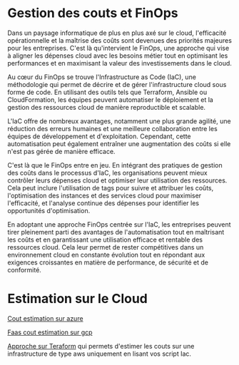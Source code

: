 # Gestion des couts et FinOps

Dans un paysage informatique de plus en plus axé sur le cloud, l'efficacité opérationnelle et la maîtrise des coûts sont devenues des priorités majeures pour les entreprises. C'est là qu'intervient le FinOps, une approche qui vise à aligner les dépenses cloud avec les besoins métier tout en optimisant les performances et en maximisant la valeur des investissements dans le cloud.

Au cœur du FinOps se trouve l'Infrastructure as Code (IaC), une méthodologie qui permet de décrire et de gérer l'infrastructure cloud sous forme de code. En utilisant des outils tels que Terraform, Ansible ou CloudFormation, les équipes peuvent automatiser le déploiement et la gestion des ressources cloud de manière reproductible et scalable.

L'IaC offre de nombreux avantages, notamment une plus grande agilité, une réduction des erreurs humaines et une meilleure collaboration entre les équipes de développement et d'exploitation. Cependant, cette automatisation peut également entraîner une augmentation des coûts si elle n'est pas gérée de manière efficace.

C'est là que le FinOps entre en jeu. En intégrant des pratiques de gestion des coûts dans le processus d'IaC, les organisations peuvent mieux contrôler leurs dépenses cloud et optimiser leur utilisation des ressources. Cela peut inclure l'utilisation de tags pour suivre et attribuer les coûts, l'optimisation des instances et des services cloud pour maximiser l'efficacité, et l'analyse continue des dépenses pour identifier les opportunités d'optimisation.

En adoptant une approche FinOps centrée sur l'IaC, les entreprises peuvent tirer pleinement parti des avantages de l'automatisation tout en maîtrisant les coûts et en garantissant une utilisation efficace et rentable des ressources cloud. Cela leur permet de rester compétitives dans un environnement cloud en constante évolution tout en répondant aux exigences croissantes en matière de performance, de sécurité et de conformité.

# Estimation sur le Cloud

[Cout estimation sur azure](https://azure.microsoft.com/fr-fr/pricing/tco/calculator/)

[Faas cout estimation sur gcp](https://cloud.google.com/functions/pricing#deployment_costs)

[Approche sur Teraform](https://github.com/infracost/infracost) qui permets d'estimer les couts sur une infrastructure de type aws uniquement en lisant vos script Iac.
